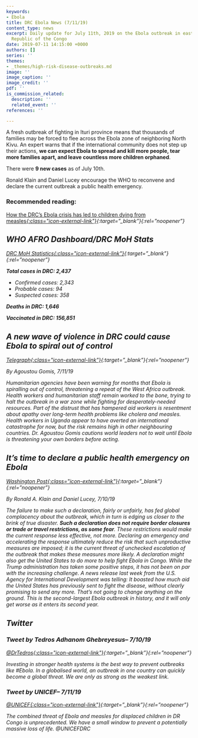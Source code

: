 ```yaml
---
keywords:
- Ebola
title: DRC Ebola News (7/11/19)
content_type: news
excerpt: Daily update for July 11th, 2019 on the Ebola outbreak in eastern Democratic
  Republic of the Congo
date: 2019-07-11 14:15:00 +0000
authors: []
series: ''
themes:
- _themes/high-risk-disease-outbreaks.md
image: ''
image_caption: ''
image_credit: ''
pdf: ''
is_commission_related:
  description: ''
  related_event: ''
references: ''

---
```

A fresh outbreak of fighting in Ituri province means that thousands of families may be forced to flee across the Ebola zone of neighboring North Kivu. An expert warns that if the international community does not step up their actions, **we can expect Ebola to spread and kill more people, tear more families apart, and leave countless more children orphaned**.

There were **9 new cases** as of July 10th.

Ronald Klain and Daniel Lucey encourage the WHO to reconvene and declare the current outbreak a public health emergency.

### Recommended reading: 

[How the DRC’s Ebola crisis has led to children dying from measles<i/>{:class="icon-external-link"}](https://theconversation.com/how-the-drcs-ebola-crisis-has-led-to-children-dying-from-measles-119946?utm_medium=amptwitter&utm_source=twitter){:target=”_blank”}{:rel=”noopener”}

## WHO AFRO Dashboard/DRC MoH Stats 

[DRC MoH Statistics<i/>{:class="icon-external-link"}](https://mailchi.mp/sante.gouv.cd/ebola_kivu_10juil19?e=34c0620338){:target=”_blank”}{:rel=”noopener”}

**Total cases in DRC: 2,437**

* Confirmed cases: 2,343
* Probable cases: 94
* Suspected cases: 358

**Deaths in DRC: 1,646**

**Vaccinated in DRC: 156,851**

## A new wave of violence in DRC could cause Ebola to spiral out of control

[_Telegraph_<i/>{:class="icon-external-link"}](https://www.telegraph.co.uk/global-health/science-and-disease/new-wave-violence-drc-could-cause-ebola-spiral-control/){:target=”_blank”}{:rel=”noopener”}

_By Agoustou Gomis, 7/11/19_

Humanitarian agencies have been warning for months that Ebola is spiralling out of control, threatening a repeat of the West Africa outbreak. Health workers and humanitarian staff remain worked to the bone, trying to halt the outbreak in a war zone while fighting for desperately-needed resources. Part of the distrust that has hampered aid workers is resentment about apathy over long-term health problems like cholera and measles. Health workers in Uganda appear to have averted an international catastrophe for now, but the risk remains high in other neighbouring countries. Dr. Agoustou Gomis cautions world leaders not to wait until Ebola is threatening your own borders before acting.

## It’s time to declare a public health emergency on Ebola

[_Washington Post_<i/>{:class="icon-external-link"}](https://www.washingtonpost.com/opinions/its-time-to-declare-a-public-health-emergency-on-ebola/2019/07/10/c77641fc-a327-11e9-b732-41a79c2551bf_story.html?utm_campaign=ad1e176747-EMAIL_CAMPAIGN_2019_07_10_12_34&utm_medium=email&utm_source=Global%20Health%20NOW%20Main%20List&utm_term=.d40800e110c2){:target=”_blank”}{:rel=”noopener”}

_By Ronald A. Klain and Daniel Lucey, 7/10/19_

The failure to make such a declaration, fairly or unfairly, has fed global complacency about the outbreak, which in turn is edging us closer to the brink of true disaster. **Such a declaration does not require border closures or trade or travel restrictions, as some fear**. These restrictions would make the current response less effective, not more. Declaring an emergency and accelerating the response ultimately reduce the risk that such unproductive measures are imposed; it is the current threat of unchecked escalation of the outbreak that makes these measures more likely. A declaration might also get the United States to do more to help fight Ebola in Congo. While the Trump administration has taken some positive steps, it has not been on par with the increasing challenge. A news release last week from the U.S. Agency for International Development was telling: It boasted how much aid the United States has previously sent to fight the disease, without clearly promising to send any more. That’s not going to change anything on the ground. This is the second-largest Ebola outbreak in history, and it will only get worse as it enters its second year.

## Twitter

### Tweet by Tedros Adhanom Ghebreyesus– 7/10/19

[@DrTedros<i/>{:class="icon-external-link"}](https://twitter.com/DrTedros/status/1149022127988838403){:target=”_blank”}{:rel=”noopener”}

Investing in stronger health systems is the best way to prevent outbreaks like #Ebola. In a globalised world, an outbreak in one country can quickly become a global threat. We are only as strong as the weakest link.

### Tweet by UNICEF– 7/11/19

[@UNICEF<i/>{:class="icon-external-link"}](https://twitter.com/UNICEF/status/1149301415019450369){:target=”_blank”}{:rel=”noopener”}

The combined threat of Ebola and measles for displaced children in DR Congo is unprecedented. We have a small window to prevent a potentially massive loss of life. @UNICEFDRC